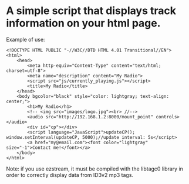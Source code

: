 # A simple script that displays track information on your html page.

Example of use:
```
<!DOCTYPE HTML PUBLIC "-//W3C//DTD HTML 4.01 Transitional//EN">
<html>
    <head>
        <meta http-equiv="Content-Type" content="text/html; charset=utf-8">
        <meta name="description" content="My Radio">
        <script src="js/currently_playing.js"></script>
        <title>My Radio</title>
    </head>
    <body bgcolor="black" style="color: lightgray; text-align: center;">
        <h1>My Radio</h1>
        <!-- <img src="images/logo.jpg"><br> //-->
        <audio src="http://192.168.1.2:8000/mount_point" controls></audio>
        <div id="cp"></div>
        <script language="JavaScript">updateCP(); window.setInterval(updateCP, 5000);//update interval: 5s</script>
        <a href="my@email.com"><font color="lightgray" size="-1">Contact me!</font></a>
    </body>
</html>
```

Note: if you use ezstream, it must be compiled with the libtagc0 library in order to correctly display data from ID3v2 mp3 tags.
